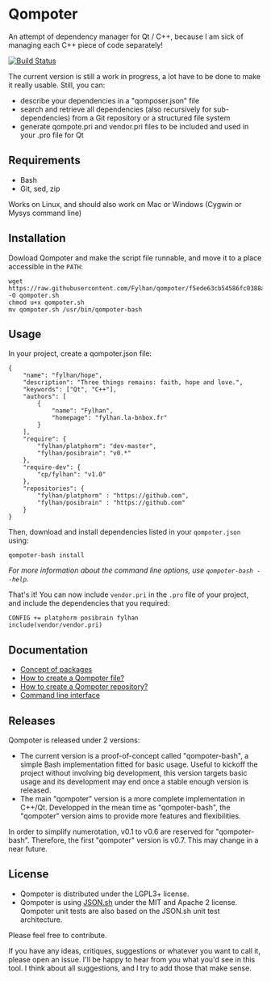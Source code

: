 Qompoter
================================

An attempt of dependency manager for Qt / C++, because I am sick of managing each C++ piece of code separately!


[![Build Status](https://travis-ci.org/Fylhan/qompoter.svg?branch=qompoter-bash)](https://travis-ci.org/Fylhan/qompoter)

The current version is still a work in progress, a lot have to be done to make it really usable. Still, you can:

* describe your dependencies in a "qomposer.json" file
* search and retrieve all dependencies (also recursively for sub-dependencies) from a Git repository or a structured file system
* generate qompote.pri and vendor.pri files to be included and used in your .pro file for Qt

Requirements
--------------------------------

* Bash
* Git, sed, zip

Works on Linux, and should also work on Mac or Windows (Cygwin or Mysys command line)

Installation
--------------------------------

Dowload Qompoter and make the script file runnable, and move it to a place accessible in the `PATH`:

	wget https://raw.githubusercontent.com/Fylhan/qompoter/f5ede63cb54586fc0388a95da3c7cab7ee559f1f/qompoter.sh -O qompoter.sh
	chmod u+x qompoter.sh
	mv qompoter.sh /usr/bin/qompoter-bash

Usage
--------------------------------

In your project, create a qompoter.json file:

	{
		"name": "fylhan/hope",
		"description": "Three things remains: faith, hope and love.",
		"keywords": ["Qt", "C++"],
		"authors": [
			{
				"name": "Fylhan",
				"homepage": "fylhan.la-bnbox.fr"
			}
		],
		"require": {
			"fylhan/platphorm": "dev-master",
			"fylhan/posibrain": "v0.*"
		},
		"require-dev": {
			"cp/fylhan": "v1.0"
		},
		"repositories": {
			"fylhan/platphorm" : "https://github.com",
			"fylhan/posibrain" : "https://github.com"
		}
	}

Then, download and install dependencies listed in your `qompoter.json` using:

	qompoter-bash install

*For more information about the command line options, use `qompoter-bash --help`.*

That's it! You can now include `vendor.pri` in the `.pro` file of your project, and include the dependencies that you required:

	CONFIG += platphorm posibrain fylhan
	include(vendor/vendor.pri)

Documentation
--------------------------------

* [Concept of packages](docs/Packages.md)
* [How to create a Qompoter file?](docs/Qompoter-file.md)
* [How to create a Qompoter repository?](docs/Repositories.md)
* [Command line interface](docs/Command-line.md)

Releases
--------------------------------
Qompoter is released under 2 versions:

* The current version is a proof-of-concept called "qompoter-bash", a simple Bash implementation fitted for basic usage. Useful to kickoff the project without involving big development, this version targets basic usage and its development may end once a stable enough version is released.
* The main "qompoter" version is a more complete implementation in C++/Qt. Developped in the mean time as "qompoter-bash", the "qompoter" version aims to provide more features and flexibilities.

In order to simplify numerotation, v0.1 to v0.6 are reserved for "qompoter-bash". Therefore, the first "qompoter" version is v0.7. This may change in a near future.

License
--------------------------------

* Qompoter is distributed under the LGPL3+ license.
* Qompoter is using [JSON.sh](https://github.com/dominictarr/JSON.sh) under the MIT and Apache 2 license. Qompoter unit tests are also based on the JSON.sh unit test architecture.

Please feel free to contribute.

If you have any ideas, critiques, suggestions or whatever you want to call it, please open an issue. I'll be happy to hear from you what you'd see in this tool. I think about all suggestions, and I try to add those that make sense.
